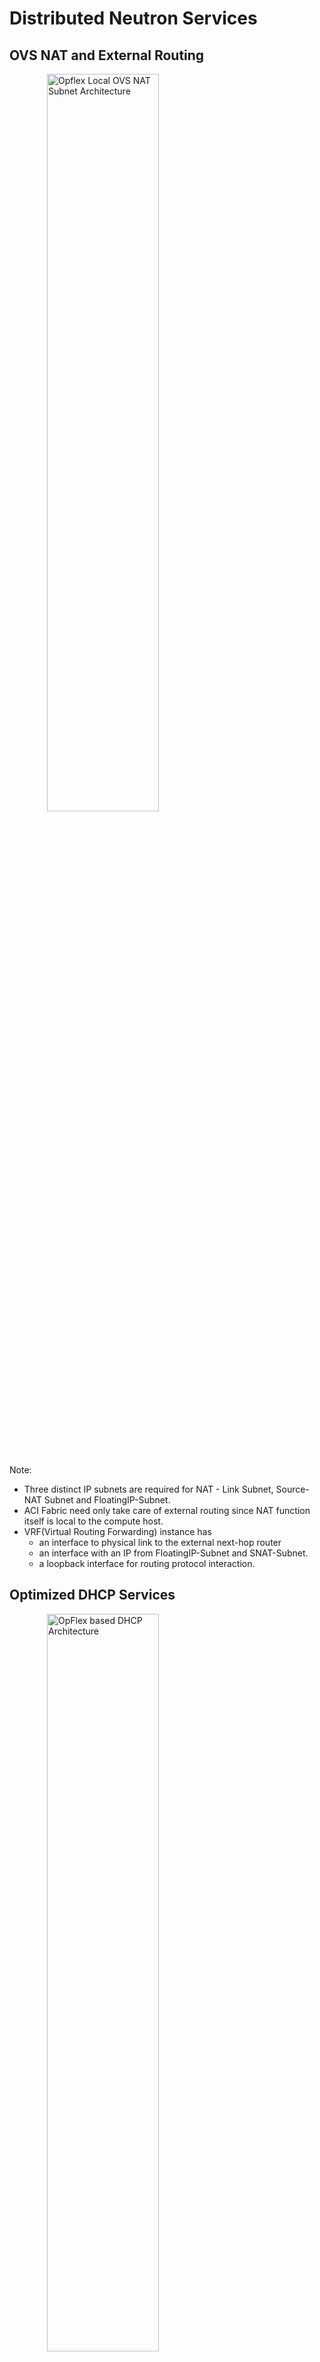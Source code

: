 <!-- .slide: data-state="section-break" id="neutron-services" data-timing="10" -->
# Distributed Neutron Services

<!-- .slide: data-state="normal" id="nat-external-routing" data-menu-title="NAT and External Routing" class="optimized-services" data-timing="40" -->
## OVS NAT and External Routing

<figure>
    <img alt="Opflex Local OVS NAT Subnet Architecture"
        data-src="images/nat-extrouting.jpg" style="display: flex; justify-content: center; width: 65%;height: 55%;margin-left: 20px;margin-bottom: 80px;" />
</figure>

Note:
- Three distinct IP subnets are required for NAT - Link Subnet, Source-NAT Subnet and FloatingIP-Subnet.
- ACI Fabric need only take care of external routing since NAT function itself is local to the compute host.
- VRF(Virtual Routing Forwarding) instance has 
   - an interface to physical link to the external next-hop router
   - an interface with an IP from FloatingIP-Subnet and SNAT-Subnet.
   - a loopback interface for routing protocol interaction.


<!-- .slide: data-state="normal" id="opflex-dhcp" data-menu-title="OpFlex DHCP Service" class="optimized-services" data-timing="40" -->
## Optimized DHCP Services

<figure>
    <img alt="OpFlex based DHCP Architecture"
        data-src="images/optimized-dhcp.jpg" style="display: flex; justify-content: center; width: 65%;height: 55%;margin-left: 20px;margin-bottom: 80px;" />
</figure>


Note:
- The distributed services communicate over the Management network to the Neutron server for allocation of IP Addressing and DHCP options.

<!-- .slide: data-state="normal" id="opflex-metadata" data-menu-title="OpFlex Metadata Proxy" class="optimized-services" data-timing="40" -->
## Optimized Metadata Services

<figure>
    <img alt="OpFlex based Metadata Proxy Architecture"
        data-src="images/optimized-metadata.jpg" style="display: flex; justify-content: center; width: 65%;height: 55%;margin-left: 20px;margin-bottom: 80px;" />
</figure>


Note:
- The agent-ovs service reads the OpFlex service file and programs a flow in OVS to direct Metadata service requests to the local neutron-metadata-agent. 
- The local agent runs in a separate Linux namespace on the compute host.
- The Metadata Proxy function accesses Nova-API and Nova Metadata Service on the controller over the Management network to deliver VM-specific metadata to each VM instance.
